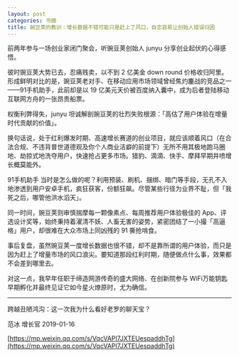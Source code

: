 ```yaml
---
layout: post
categories: 书摘
title: 豌豆荚的教训：增长数据不错可能只是赶上了风口，自恋容易让创始人错误归因
---
```


前两年参与一场创业家闭门聚会，听豌豆荚创始人 junyu 分享创业起伏的心得感悟。

彼时豌豆荚大势已去，忍痛贱卖，以不到 2 亿美金 down round 价格收归阿里。形成鲜明对比的是，豌豆荚老对手、在移动应用市场领域曾经焦灼鏖战的竞品之一——91手机助手，此前却是以 19 亿美元天价被百度纳入囊中，成为后者登陆移动互联网方舟的一张昂贵船票。

权衡利弊得失，junyu 坦诚解剖豌豆荚的壮烈失败根源：「高估了用户体验在增量时代贡献的价值」。

换句话说，处于红利爆发时期、高速增长赛道的创业项目，就应该顺着风口（在合法合规、不违背普世道德观及你个人商业洁癖的前提下）无所不用其极地跑马圈地、劫掠式地洗夺用户，快速抢占更多市场。猎豹、滴滴、快手、摩拜早期井喷增长概莫能外。

91手机助手 当时是怎么做的呢？利用预装、刷机、捆绑、暗门等手段，无孔不入地渗透到用户安卓手机，疯狂获客，份额狂飙。尽管某些行径为业界不耻，但「我死之后，哪管他洪水滔天」。

同一时间，豌豆荚则审慎揣摩每一颗像素点、每周推荐用户体验极佳的 App、评选设计奖等，始终秉持着濯清不妖、人畜无害的姿势，紧密团结了一小撮「高逼格」用户，却很难在大众市场上同凶残的 91 撕抢啃食。

事后复盘，虽然豌豆荚一度增长数据也很不错，却不是靠所谓的用户体验，而只是因为赶上了增量市场的风口浪尖。要知道那段红利时期，随便做点什么事，效果都不会差到哪里去。

对这一点，我早年任职于缔造网游传奇的盛大网络、在创新院参与 WiFi万能钥匙 早期孵化并最终见证它如今星火燎原时，尤为确信。

---

跨越丑陋鸿沟：这一次我为什么看好老罗的聊天宝？

范冰  增长官  2019-01-16

[https://mp.weixin.qq.com/s/VqcVAPl7JXTEUespaddhTg](https://mp.weixin.qq.com/s/VqcVAPl7JXTEUespaddhTg)